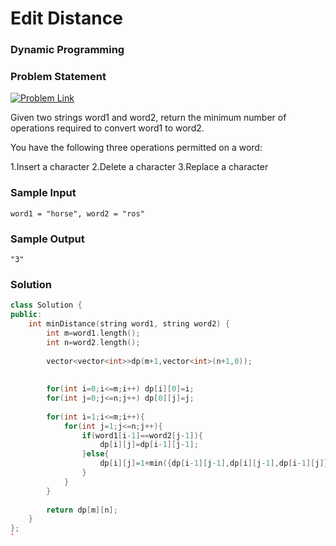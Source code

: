 # Edit Distance

### Dynamic Programming

### Problem Statement 

[![Problem Link](https://img.shields.io/badge/-LeetCode-FFA116?style=for-the-badge&logo=LeetCode&logoColor=black)](https://leetcode.com/problems/edit-distance/)

Given two strings word1 and word2, return the minimum number of operations required to convert word1 to word2.

You have the following three operations permitted on a word:

1.Insert a character
2.Delete a character
3.Replace a character

### Sample Input
```
word1 = "horse", word2 = "ros"
```
### Sample Output
```
"3"
```

### Solution
```cpp
class Solution {
public:
    int minDistance(string word1, string word2) {
        int m=word1.length();
        int n=word2.length();
        
        vector<vector<int>>dp(m+1,vector<int>(n+1,0));
        
        
        for(int i=0;i<=m;i++) dp[i][0]=i;
        for(int j=0;j<=n;j++) dp[0][j]=j;
        
        for(int i=1;i<=m;i++){
            for(int j=1;j<=n;j++){
                if(word1[i-1]==word2[j-1]){
                    dp[i][j]=dp[i-1][j-1];
                }else{
                    dp[i][j]=1+min({dp[i-1][j-1],dp[i][j-1],dp[i-1][j]});
                }
            }
        }
        
        return dp[m][n];
    }
};
`